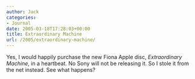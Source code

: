 ```yaml
---
author: Jack
categories:
- Journal
date: 2005-03-18T17:28:03+00:00
title: Extraordinary Machine
url: /2005/extraordinary-machine/
---
```


Yes, I would happily purchase the new Fiona Apple disc, _Extraordinary Machine_, in a heartbeat. No Sony will not be releasing it. So I stole it from the net instead. See what happens?